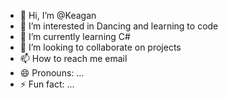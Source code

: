 - 👋 Hi, I’m @Keagan
- 👀 I’m interested in Dancing and learning to code
- 🌱 I’m currently learning C#
- 💞️ I’m looking to collaborate on projects 
- 📫 How to reach me email
- 😄 Pronouns: ...
- ⚡ Fun fact: ...

<!---
Aaron-is-him/Aaron-is-him is a ✨ special ✨ repository because its `README.md` (this file) appears on your GitHub profile.
You can click the Preview link to take a look at your changes.
--->

